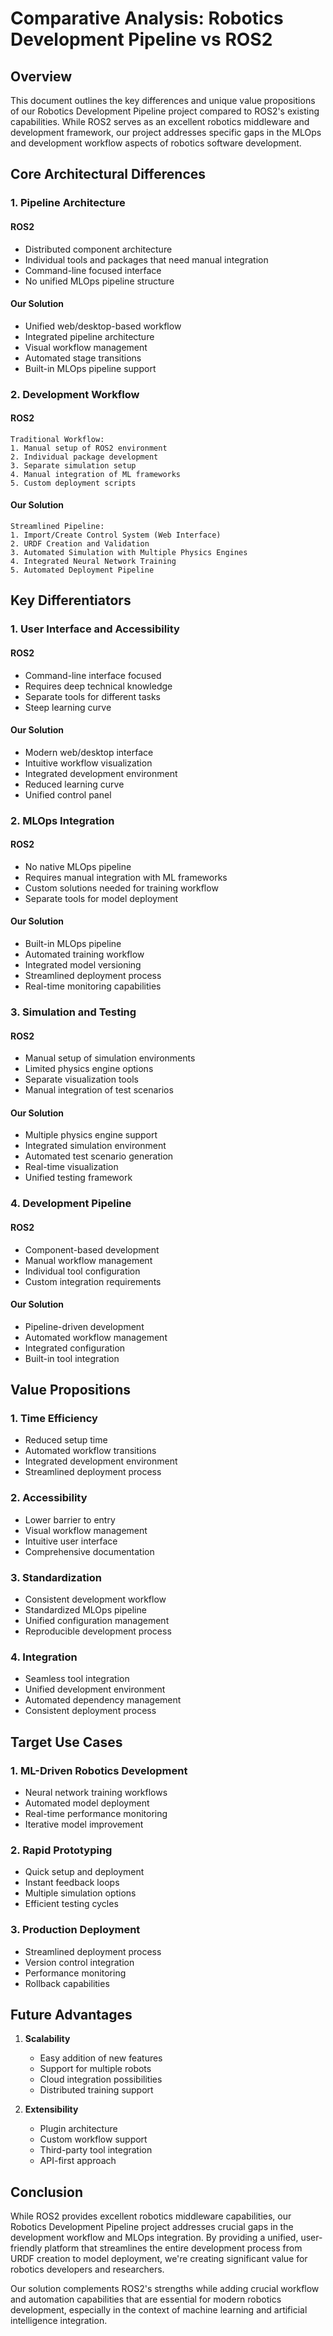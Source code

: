 # Comparative Analysis: Robotics Development Pipeline vs ROS2

## Overview

This document outlines the key differences and unique value propositions of our Robotics Development Pipeline project compared to ROS2's existing capabilities. While ROS2 serves as an excellent robotics middleware and development framework, our project addresses specific gaps in the MLOps and development workflow aspects of robotics software development.

## Core Architectural Differences

### 1. Pipeline Architecture

#### ROS2
- Distributed component architecture
- Individual tools and packages that need manual integration
- Command-line focused interface
- No unified MLOps pipeline structure

#### Our Solution
- Unified web/desktop-based workflow
- Integrated pipeline architecture
- Visual workflow management
- Automated stage transitions
- Built-in MLOps pipeline support

### 2. Development Workflow

#### ROS2
```
Traditional Workflow:
1. Manual setup of ROS2 environment
2. Individual package development
3. Separate simulation setup
4. Manual integration of ML frameworks
5. Custom deployment scripts
```

#### Our Solution
```
Streamlined Pipeline:
1. Import/Create Control System (Web Interface)
2. URDF Creation and Validation
3. Automated Simulation with Multiple Physics Engines
4. Integrated Neural Network Training
5. Automated Deployment Pipeline
```

## Key Differentiators

### 1. User Interface and Accessibility

#### ROS2
- Command-line interface focused
- Requires deep technical knowledge
- Separate tools for different tasks
- Steep learning curve

#### Our Solution
- Modern web/desktop interface
- Intuitive workflow visualization
- Integrated development environment
- Reduced learning curve
- Unified control panel

### 2. MLOps Integration

#### ROS2
- No native MLOps pipeline
- Requires manual integration with ML frameworks
- Custom solutions needed for training workflow
- Separate tools for model deployment

#### Our Solution
- Built-in MLOps pipeline
- Automated training workflow
- Integrated model versioning
- Streamlined deployment process
- Real-time monitoring capabilities

### 3. Simulation and Testing

#### ROS2
- Manual setup of simulation environments
- Limited physics engine options
- Separate visualization tools
- Manual integration of test scenarios

#### Our Solution
- Multiple physics engine support
- Integrated simulation environment
- Automated test scenario generation
- Real-time visualization
- Unified testing framework

### 4. Development Pipeline

#### ROS2
- Component-based development
- Manual workflow management
- Individual tool configuration
- Custom integration requirements

#### Our Solution
- Pipeline-driven development
- Automated workflow management
- Integrated configuration
- Built-in tool integration

## Value Propositions

### 1. Time Efficiency
- Reduced setup time
- Automated workflow transitions
- Integrated development environment
- Streamlined deployment process

### 2. Accessibility
- Lower barrier to entry
- Visual workflow management
- Intuitive user interface
- Comprehensive documentation

### 3. Standardization
- Consistent development workflow
- Standardized MLOps pipeline
- Unified configuration management
- Reproducible development process

### 4. Integration
- Seamless tool integration
- Unified development environment
- Automated dependency management
- Consistent deployment process

## Target Use Cases

### 1. ML-Driven Robotics Development
- Neural network training workflows
- Automated model deployment
- Real-time performance monitoring
- Iterative model improvement

### 2. Rapid Prototyping
- Quick setup and deployment
- Instant feedback loops
- Multiple simulation options
- Efficient testing cycles

### 3. Production Deployment
- Streamlined deployment process
- Version control integration
- Performance monitoring
- Rollback capabilities

## Future Advantages

1. **Scalability**
   - Easy addition of new features
   - Support for multiple robots
   - Cloud integration possibilities
   - Distributed training support

2. **Extensibility**
   - Plugin architecture
   - Custom workflow support
   - Third-party tool integration
   - API-first approach

## Conclusion

While ROS2 provides excellent robotics middleware capabilities, our Robotics Development Pipeline project addresses crucial gaps in the development workflow and MLOps integration. By providing a unified, user-friendly platform that streamlines the entire development process from URDF creation to model deployment, we're creating significant value for robotics developers and researchers.

Our solution complements ROS2's strengths while adding crucial workflow and automation capabilities that are essential for modern robotics development, especially in the context of machine learning and artificial intelligence integration.
